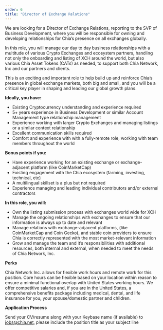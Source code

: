 ```yaml
---
order: 6
title: "Director of Exchange Relations"
---
```


We are looking for a Director of Exchange Relations, reporting to the SVP of Business Development, where you will be responsible for owning and developing relationships for Chia’s presence on all exchanges globally.

In this role, you will manage our day to day business relationships with a multitude of various Crypto Exchanges and ecosystem partners, handling not only the onboarding and listing of XCH around the world, but also various Chia Asset Tokens (CATs) as needed, to support both Chia Network, Inc and our partners and clients.

This is an exciting and important role to help build up and reinforce Chia’s presence in global exchange markets, both big and small, and you will be a critical key player in shaping and leading our global growth plans.

**Ideally, you have:**

* Existing Cryptocurrency understanding and experience required
* 5+ years experience in Business Development or similar Account Management type relationship management
* Experience working with larger Crypto Exchanges and managing listings or a similar context relationship
* Excellent communication skills required
* Comfort and experience with with a fully-remote role, working with team members throughout the world

**Bonus points if you:**

* Have experience working for an existing exchange or exchange-adjacent platform (like CoinMarketCap)
* Existing engagement with the Chia ecosystem (farming, investing, technical, etc)
* A multilingual skillset is a plus but not required
* Experience managing and leading individual contributors and/or external contractors

**In this role, you will:**

* Own the listing submission process with exchanges world wide for XCH
* Manage the ongoing relationships with exchanges to ensure that our information is always up to date and relevant
* Manage relations with exchange-adjacent platforms, (like CoinMarketCap and Coin Gecko), and stable coin providers to ensure Chia is correctly represented with the most market-relevant information
* Grow and manage the team and it’s responsibilities with additional resources, both internal and external, when needed to meet the needs of Chia Network, Inc.

**Perks**

Chia Network Inc. allows for flexible work hours and remote work for this position. Core hours can be flexible based on your location within reason to ensure a minimal functional overlap with United States working hours. We offer competitive salaries and, if you are in the United States, a comprehensive benefits package including medical, dental, and life insurance for you, your spouse/domestic partner and children.

**Application Process**

Send your CV/resume along with your Keybase name (if available) to jobs@chia.net, please include the position title as your subject line 
